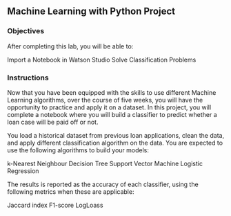 ## Machine Learning with Python Project

### Objectives
After completing this lab, you will be able to:

Import a Notebook in Watson Studio
Solve Classification Problems

### Instructions
Now that you have been equipped with the skills to use different Machine Learning algorithms, over the course of five weeks, you will have the opportunity to practice and apply it on a dataset. In this project, you will complete a notebook where you will build a classifier to predict whether a loan case will be paid off or not.

You load a historical dataset from previous loan applications, clean the data, and apply different classification algorithm on the data. You are expected to use the following algorithms to build your models:

k-Nearest Neighbour
Decision Tree
Support Vector Machine
Logistic Regression

The results is reported as the accuracy of each classifier, using the following metrics when these are applicable:

Jaccard index
F1-score
LogLoass
